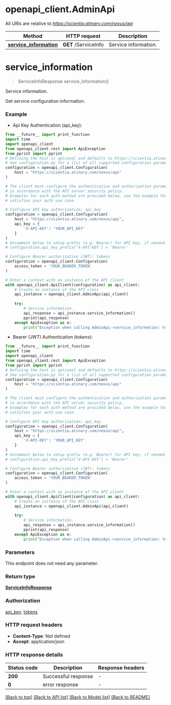 # openapi_client.AdminApi

All URIs are relative to *https://scientia.atinary.com/nexus/api*

Method | HTTP request | Description
------------- | ------------- | -------------
[**service_information**](AdminApi.md#service_information) | **GET** /ServiceInfo | Service information.


# **service_information**
> ServiceInfoResponse service_information()

Service information.

Get service configuration information.

### Example

* Api Key Authentication (api_key):
```python
from __future__ import print_function
import time
import openapi_client
from openapi_client.rest import ApiException
from pprint import pprint
# Defining the host is optional and defaults to https://scientia.atinary.com/nexus/api
# See configuration.py for a list of all supported configuration parameters.
configuration = openapi_client.Configuration(
    host = "https://scientia.atinary.com/nexus/api"
)

# The client must configure the authentication and authorization parameters
# in accordance with the API server security policy.
# Examples for each auth method are provided below, use the example that
# satisfies your auth use case.

# Configure API key authorization: api_key
configuration = openapi_client.Configuration(
    host = "https://scientia.atinary.com/nexus/api",
    api_key = {
        'X-API-KEY': 'YOUR_API_KEY'
    }
)
# Uncomment below to setup prefix (e.g. Bearer) for API key, if needed
# configuration.api_key_prefix['X-API-KEY'] = 'Bearer'

# Configure Bearer authorization (JWT): tokens
configuration = openapi_client.Configuration(
    access_token = 'YOUR_BEARER_TOKEN'
)

# Enter a context with an instance of the API client
with openapi_client.ApiClient(configuration) as api_client:
    # Create an instance of the API class
    api_instance = openapi_client.AdminApi(api_client)
    
    try:
        # Service information.
        api_response = api_instance.service_information()
        pprint(api_response)
    except ApiException as e:
        print("Exception when calling AdminApi->service_information: %s\n" % e)
```

* Bearer (JWT) Authentication (tokens):
```python
from __future__ import print_function
import time
import openapi_client
from openapi_client.rest import ApiException
from pprint import pprint
# Defining the host is optional and defaults to https://scientia.atinary.com/nexus/api
# See configuration.py for a list of all supported configuration parameters.
configuration = openapi_client.Configuration(
    host = "https://scientia.atinary.com/nexus/api"
)

# The client must configure the authentication and authorization parameters
# in accordance with the API server security policy.
# Examples for each auth method are provided below, use the example that
# satisfies your auth use case.

# Configure API key authorization: api_key
configuration = openapi_client.Configuration(
    host = "https://scientia.atinary.com/nexus/api",
    api_key = {
        'X-API-KEY': 'YOUR_API_KEY'
    }
)
# Uncomment below to setup prefix (e.g. Bearer) for API key, if needed
# configuration.api_key_prefix['X-API-KEY'] = 'Bearer'

# Configure Bearer authorization (JWT): tokens
configuration = openapi_client.Configuration(
    access_token = 'YOUR_BEARER_TOKEN'
)

# Enter a context with an instance of the API client
with openapi_client.ApiClient(configuration) as api_client:
    # Create an instance of the API class
    api_instance = openapi_client.AdminApi(api_client)
    
    try:
        # Service information.
        api_response = api_instance.service_information()
        pprint(api_response)
    except ApiException as e:
        print("Exception when calling AdminApi->service_information: %s\n" % e)
```

### Parameters
This endpoint does not need any parameter.

### Return type

[**ServiceInfoResponse**](ServiceInfoResponse.md)

### Authorization

[api_key](../README.md#api_key), [tokens](../README.md#tokens)

### HTTP request headers

 - **Content-Type**: Not defined
 - **Accept**: application/json

### HTTP response details
| Status code | Description | Response headers |
|-------------|-------------|------------------|
**200** | Successful response |  -  |
**0** | error response |  -  |

[[Back to top]](#) [[Back to API list]](../README.md#documentation-for-api-endpoints) [[Back to Model list]](../README.md#documentation-for-models) [[Back to README]](../README.md)

